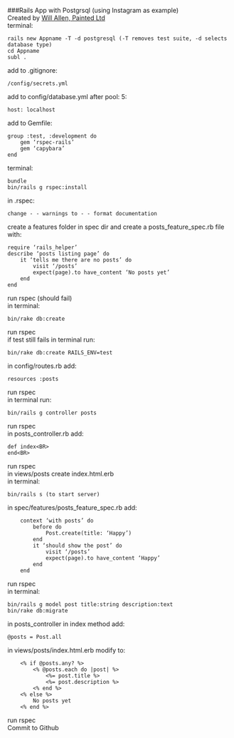 ###Rails App with Postgrsql (using Instagram as example)<br>
Created by [Will Allen, Painted Ltd]
<br>
terminal:  
```
rails new Appname -T -d postgresql (-T removes test suite, -d selects database type)
cd Appname   
subl .
```
add to .gitignore:<br>
```
/config/secrets.yml
```
add to config/database.yml after pool: 5:   <br>
```
host: localhost
```
add to Gemfile:<br>
```
group :test, :development do
	gem ‘rspec-rails’
	gem ‘capybara’
end
```
terminal: <br>
```
bundle
bin/rails g rspec:install
```
in .rspec: <br>
```
change - - warnings to - - format documentation
```
create a features folder in spec dir and create a posts_feature_spec.rb file with:<br>
```
require ‘rails_helper’
describe ‘posts listing page’ do 
	it ‘tells me there are no posts’ do 
		visit ‘/posts’
		expect(page).to have_content ‘No posts yet’
	end
end
```
run rspec (should fail)<br>
in terminal:<br>
```
bin/rake db:create
```
run rspec<br>
if test still fails in terminal run:<br>
```
bin/rake db:create RAILS_ENV=test
```
in config/routes.rb add:  
```
resources :posts
```
run rspec<br>
in terminal run:<br> 
```
bin/rails g controller posts
```
run rspec<br>
in posts_controller.rb add:<br>
``` 
def index<BR>
end<BR>
```
run rspec<br>
in views/posts create index.html.erb<br>
in terminal:<br>
```
bin/rails s (to start server)
```
in spec/features/posts_feature_spec.rb add:<br>
```
	context ‘with posts’ do
		before do
			Post.create(title: ‘Happy’)
		end
		it ‘should show the post’ do 
			visit ‘/posts’
			expect(page).to have_content ‘Happy’
		end
	end
```
run rspec<br>
in terminal: <br>
```
bin/rails g model post title:string description:text
bin/rake db:migrate
```
in posts_controller in index method add: 
```
@posts = Post.all
```
in views/posts/index.html.erb modify to: <br> 
```
	<% if @posts.any? %>
		<% @posts.each do |post| %>
			<%= post.title %>
			<%= post.description %>
		<% end %>
	<% else %>
		No posts yet
	<% end %>
```
run rspec<br>
Commit to Github


[Will Allen, Painted Ltd]:https://github.com/painted